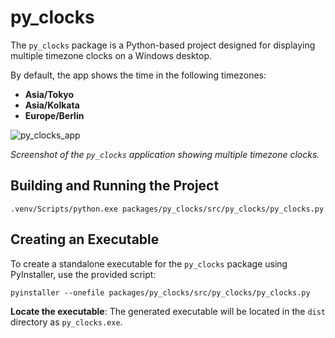 # py_clocks

The `py_clocks` package is a Python-based project designed for displaying multiple timezone clocks on a Windows desktop.

By default, the app shows the time in the following timezones:
  - **Asia/Tokyo**
  - **Asia/Kolkata**
  - **Europe/Berlin**

![py_clocks_app](./images/py_clocks_app.png)

*Screenshot of the `py_clocks` application showing multiple timezone clocks.*

## Building and Running the Project

```.venv/Scripts/python.exe packages/py_clocks/src/py_clocks/py_clocks.py```

## Creating an Executable

To create a standalone executable for the `py_clocks` package using PyInstaller, use the provided script:

```pyinstaller --onefile packages/py_clocks/src/py_clocks/py_clocks.py```

**Locate the executable**: The generated executable will be located in the `dist` directory as `py_clocks.exe`.
